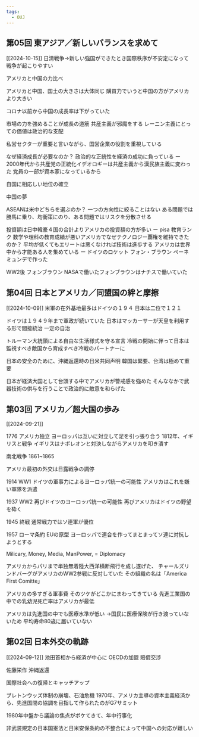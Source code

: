 ```yaml
---
tags:
  - OUJ
---
```

## 第05回 東アジア／新しいバランスを求めて
[[2024-10-15]]
日清戦争→新しい強国ができたとき国際秩序が不安定になって戦争が起こりやすい

アメリカと中国の力比べ

アメリカと中国、国土の大きさは大体同じ
購買力でいうと中国の方がアメリカより大きい

コロナ以前から中国の成長率は下がっていた

市場の力を強めることが成長の道筋
共産主義が邪魔をする
レーニン主義にとっての価値は政治的な支配

私営セクターが重要と言いながら、国営企業の役割を重視している

なぜ経済成長が必要なのか？
政治的な正統性を経済の成功に負っている
ー
2000年代から共産党の正統化イデオロギーは共産主義から漢民族主義に変わった
党員の一部が資本家になっているから

自国に相応しい地位の確立

中国の夢

ASEANは米中どちらを選ぶのか？
一つの方向性に絞ることはない
ある問題では勝馬に乗り、均衡策にのり、ある問題ではリスクを分散させる

投資額は日中韓豪４国の合計よりアメリカの投資額の方が多い
ー
pisa 教育ランク
数学や理科の教育成績が悪いアメリカでなぜテクノロジー覇権を維持できたのか？
平均が低くてもエリートは悪くなければ技術は進歩する
アメリカは世界中から才能ある人を集めている
ー
ドイツのロケット
フォン・ブラウン
ペーネミュンデで作った

WW2後 フォンブラウン
NASAで働いたフォンブラウンはナチスで働いていた


## 第04回 日本とアメリカ／同盟国の絆と摩擦
[[2024-10-09]]
米軍の在外基地最多はドイツの１９４
日本は二位で１２１

ドイツは１９４９年まで軍政が続いていた
日本はマッカーサーが天皇を利用する形で間接統治
一定の自治

トルーマン大統領による自由な生活様式を守る宣言
冷戦の開始に伴って日本は監視すべき敵国から育成すべき冷戦のパートナーに

日本の安全のために、沖縄返還時の日米共同声明
韓国は緊要、台湾は極めて重要

日本が経済大国として台頭する中でアメリカが警戒感を強めた
そんななかで武器技術の供与を行うことで政治的に敵意を和らげた

## 第03回 アメリカ／超大国の歩み
[[2024-09-21]]

1776 アメリカ独立
ヨーロッパは互いに対立して足を引っ張り合う
1812年、イギリスと戦争
イギリスはナポレオンと対決しながらアメリカを叩き潰す

南北戦争
1861~1865

アメリカ最初の外交は日露戦争の調停

1914 WW1
ドイツの軍事力によるヨーロッパ統一の可能性
アメリカはこれを嫌い軍隊を派遣

1937 WW2
再びドイツのヨーロッパ統一の可能性
再びアメリカはドイツの野望を砕く

1945 終戦
通常戦力ではソ連軍が優位

1957 ローマ条約
EUの原型
ヨーロッパで連合を作ってまとまってソ連に対抗しようとする

Milicary, Money, Media, ManPower, = Diplomacy

アメリカからパリまで単独無着陸大西洋横断飛行を成し遂げた、
チャールズリンドバーグがアメリカのWW2参戦に反対していた
その組織の名は「America First Comitte」

アメリカの多すぎる軍事費
そのツケがどこかにまわってきている
先進工業国の中での乳幼児死亡率はアメリカが最低

アメリカは先進国の中でも医療水準が低い
→国民に医療保険が行き渡っていないため
平均寿命80歳に届いていない

## 第02回 日本外交の軌跡
[[2024-09-12]]
池田首相から経済が中心に
OECDの加盟
賠償交渉

佐藤栄作
沖縄返還

国際社会への復帰とキャッチアップ

ブレトンウッズ体制の崩壊、石油危機
1970年、アメリカ主導の資本主義経済から、先進国間の協調を目指して作られたのがG7サミット

1980年中盤から議論の焦点がボケてきて、年中行事化

非武装規定の日本国憲法と日米安保条約の不整合によって中国への対応が難しい

